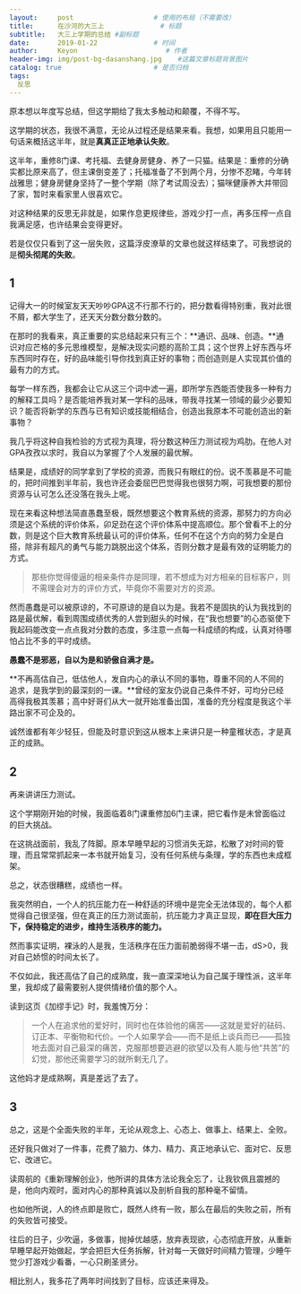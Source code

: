 ```yaml
---
layout:     post                    # 使用的布局（不需要改）
title:      在沙河的大三上              # 标题 
subtitle:   大三上学期的总结 #副标题
date:       2019-01-22              # 时间
author:     Keyon                      # 作者
header-img: img/post-bg-dasanshang.jpg    #这篇文章标题背景图片
catalog: true                       # 是否归档
tags:
  反思
---
```


原本想以年度写总结，但这学期给了我太多触动和颠覆，不得不写。

这学期的状态，我很不满意，无论从过程还是结果来看。我想，如果用且只能用一句话来概括这半年，就是**真真正正地承认失败**。

这半年，重修8门课、考托福、去健身房健身、养了一只猫。结果是：重修的分确实都比原来高了，但主课倒变差了；托福准备了不到两个月，分惨不忍睹，今年转战雅思；健身房健身坚持了一整个学期（除了考试周没去）；猫咪健康养大并带回了家，暂时来看家里人很喜欢它。

对这种结果的反思无非就是，如果作息更规律些，游戏少打一点，再多压榨一点自我满足感，也许结果会变得更好。

若是仅仅只看到了这一层失败，这篇浮皮潦草的文章也就这样结束了。可我想说的是**彻头彻尾的失败**。

## 1
记得大一的时候室友天天吵吵GPA这不行那不行的，把分数看得特别重，我对此很不屑，都大学生了，还天天分数分数分数的。

在那时的我看来，真正重要的实总结起来只有三个：**通识、品味、创造。**通识对应芒格的多元思维模型，是解决现实问题的高阶工具；这个世界上好东西与坏东西同时存在，好的品味能引导你找到真正好的事物；而创造则是人实现其价值的最有力的方式。

每学一样东西，我都会让它从这三个词中滤一遍，即所学东西能否使我多一种有力的解释工具吗？是否能培养我对某一学科的品味，带我寻找某一领域的最少必要知识？能否将新学的东西与已有知识或技能相结合，创造出我原本不可能创造出的新事物？

我几乎将这种自我检验的方式视为真理，将分数这种压力测试视为鸡肋。在他人对GPA孜孜以求时，我自以为掌握了个人发展的最优解。

结果是，成绩好的同学拿到了学校的资源，而我只有眼红的份。说不羡慕是不可能的，把时间推到半年前，我也许还会委屈巴巴觉得我也很努力啊，可我想要的那份资源与认可怎么还没落在我头上呢。

现在来看这种想法简直愚蠢至极，既然想要这个教育系统的资源，那努力的方向必须是这个系统的评价体系，卯足劲在这个评价体系中提高顺位。那个曾看不上的分数，则是这个巨大教育系统最认可的评价体系，任何不在这个方向的努力全是白搭，除非有超凡的勇气与能力跳脱出这个体系，否则分数才是最有效的证明能力的方式。

> 那些你觉得傻逼的相亲条件亦是同理，若不想成为对方相亲的目标客户，则不需理会对方的评价方式，毕竟你不需要对方的资源。

然而愚蠢是可以被原谅的，不可原谅的是自以为是。我若不是固执的认为我找到的路是最优解，看到周围成绩优秀的人尝到甜头的时候，在“我也想要”的心态驱使下我起码能改变一点点我对分数的态度，多注意一点每一科成绩的构成，认真对待哪怕占比不多的平时成绩。

**愚蠢不是邪恶，自以为是和骄傲自满才是。**

**不再高估自己，低估他人，发自内心的承认不同的事物，尊重不同的人不同的追求，是我学到的最深刻的一课。**曾经的室友仍说自己条件不好，可均分已经高得我极其羡慕；高中好哥们从大一就开始准备出国，准备的充分程度是我这个半路出家不可企及的。

诚然谁都有年少轻狂，但能及时意识到这从根本上来讲只是一种童稚状态，才是真正的成熟。

## 2
再来讲讲压力测试。

这个学期刚开始的时候，我面临着8门课重修加6门主课，把它看作是未曾面临过的巨大挑战。

在这挑战面前，我乱了阵脚。原本早睡早起的习惯消失无踪，松散了对时间的管理，而且常常抓起来一本书就开始复习，没有任何系统与条理，学的东西也未成框架。

总之，状态很糟糕，成绩也一样。

我突然明白，一个人的抗压能力在一种舒适的环境中是完全无法体现的，每个人都觉得自己很坚强，但在真正的压力测试面前，抗压能力才真正显现，**即在巨大压力下，保持稳定的进步，维持生活秩序的能力。**

然而事实证明，裸泳的人是我，生活秩序在压力面前脆弱得不堪一击，dS>0，我对自己娇惯的时间太长了。

不仅如此，我还高估了自己的成熟度，我一直深深地认为自己属于理性派，这半年里，我却成了最需要别人提供情绪价值的那个人。

读到这页《加缪手记》时，我羞愧万分：

> 一个人在追求他的爱好时，同时也在体验他的痛苦——这就是爱好的砝码、订正本、平衡物和代价。一个人如果学会——而不是纸上谈兵而已——孤独地去面对自己最深的痛苦，克服那想要逃避的欲望以及有人能与他“共苦”的幻觉，那他还需要学习的就所剩无几了。

这他妈才是成熟啊，真是差远了去了。

## 3
总之，这是个全面失败的半年，无论从观念上、心态上、做事上、结果上、全败。

还好我只做对了一件事，花费了脑力、体力、精力、真正地承认它、面对它、反思它、改进它。

读周航的《重新理解创业》，他所讲的具体方法论我全忘了，让我钦佩且震撼的是，他向内观时，面对内心的那种真诚以及剖析自我的那种毫不留情。

也如他所说，人的终点即是败亡，既然人终有一败，那么在最后的失败之前，所有的失败皆可接受。

往后的日子，少吹逼，多做事，抛掉优越感，放弃表现欲，心态彻底开放，从重新早睡早起开始做起，学会把巨大任务拆解，针对每一天做好时间精力管理，少睡午觉少打游戏少看番，一心只刷圣贤分。

相比别人，我多花了两年时间找到了目标，应该还来得及。